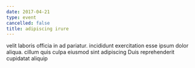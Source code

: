 ```yaml
---
date: 2017-04-21
type: event
cancelled: false
title: adipiscing irure
---
```

velit laboris officia in ad pariatur. incididunt exercitation esse ipsum dolor aliqua. cillum quis culpa eiusmod sint adipiscing Duis reprehenderit cupidatat aliquip